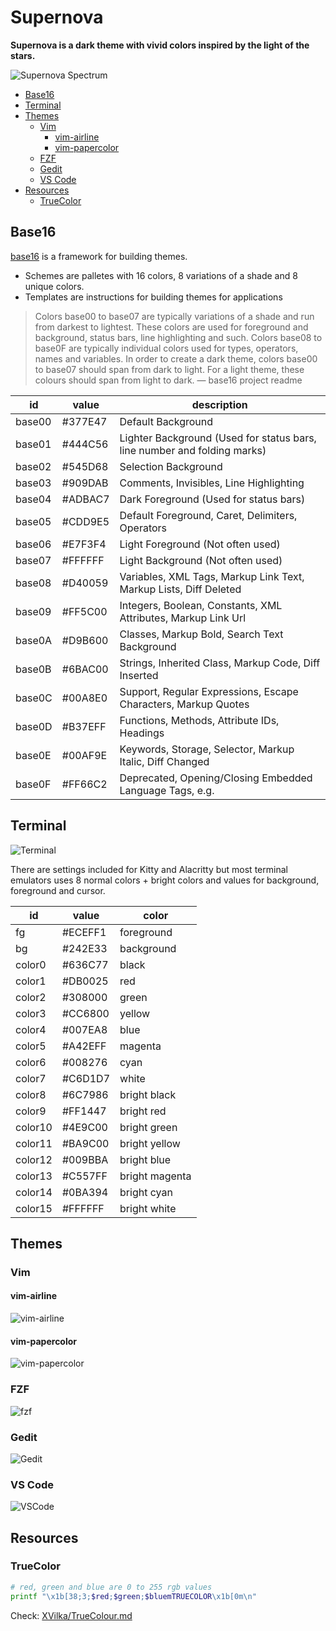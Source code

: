 # Supernova

**Supernova is a dark theme with vivid colors inspired by the light of the stars.** 

![Supernova Spectrum](https://raw.githubusercontent.com/danisztls/supernova-theme/main/img/supernova.png)

<!-- TOC GFM -->

* [Base16](#base16)
* [Terminal](#terminal)
* [Themes](#themes)
  * [Vim](#vim)
    * [vim-airline](#vim-airline)
    * [vim-papercolor](#vim-papercolor)
  * [FZF](#fzf)
  * [Gedit](#gedit)
  * [VS Code](#vs-code)
* [Resources](#resources)
  * [TrueColor](#truecolor)

<!-- /TOC -->

## Base16
[base16](https://github.com/chriskempson/base16) is a framework for building themes.

- Schemes are palletes with 16 colors, 8 variations of a shade and 8 unique colors.
- Templates are instructions for building themes for applications

>Colors base00 to base07 are typically variations of a shade and run from darkest to lightest. These colors are used for foreground and background, status bars, line highlighting and such. Colors base08 to base0F are typically individual colors used for types, operators, names and variables. In order to create a dark theme, colors base00 to base07 should span from dark to light. For a light theme, these colours should span from light to dark. — base16 project readme

| id     | value    | description                                                              |
| ---    | ---      | ---                                                                      |
| base00 | #377E47  | Default Background                                                       |
| base01 | #444C56  | Lighter Background (Used for status bars, line number and folding marks) |
| base02 | #545D68  | Selection Background                                                     |
| base03 | #909DAB  | Comments, Invisibles, Line Highlighting                                  |
| base04 | #ADBAC7  | Dark Foreground (Used for status bars)                                   |
| base05 | #CDD9E5  | Default Foreground, Caret, Delimiters, Operators                         |
| base06 | #E7F3F4  | Light Foreground (Not often used)                                        |
| base07 | #FFFFFF  | Light Background (Not often used)                                        |
| base08 | #D40059  | Variables, XML Tags, Markup Link Text, Markup Lists, Diff Deleted        |
| base09 | #FF5C00  | Integers, Boolean, Constants, XML Attributes, Markup Link Url            |
| base0A | #D9B600  | Classes, Markup Bold, Search Text Background                             |
| base0B | #6BAC00  | Strings, Inherited Class, Markup Code, Diff Inserted                     |
| base0C | #00A8E0  | Support, Regular Expressions, Escape Characters, Markup Quotes           |
| base0D | #B37EFF  | Functions, Methods, Attribute IDs, Headings                              |
| base0E | #00AF9E  | Keywords, Storage, Selector, Markup Italic, Diff Changed                 |
| base0F | #FF66C2  | Deprecated, Opening/Closing Embedded Language Tags, e.g. <?php ?>        |

## Terminal
![Terminal](https://raw.githubusercontent.com/danisztls/supernova-theme/main/img/terminal.png)

There are settings included for Kitty and Alacritty but most terminal emulators uses 8 normal colors + bright colors and values for background, foreground and cursor.

| id      | value   | color          |
| ---     | ---     | ---            |
| fg      | #ECEFF1 | foreground     |
| bg      | #242E33 | background     |
| color0  | #636C77 | black          |
| color1  | #DB0025 | red            |
| color2  | #308000 | green          |
| color3  | #CC6800 | yellow         |
| color4  | #007EA8 | blue           |
| color5  | #A42EFF | magenta        |
| color6  | #008276 | cyan           |
| color7  | #C6D1D7 | white          |
| color8  | #6C7986 | bright black   |
| color9  | #FF1447 | bright red     |
| color10 | #4E9C00 | bright green   |
| color11 | #BA9C00 | bright yellow  |
| color12 | #009BBA | bright blue    |
| color13 | #C557FF | bright magenta |
| color14 | #0BA394 | bright cyan    |
| color15 | #FFFFFF | bright white   |

## Themes
### Vim
#### vim-airline
![vim-airline](https://raw.githubusercontent.com/danisztls/supernova-theme/main/img/vim-airline.png)

#### vim-papercolor
![vim-papercolor](https://raw.githubusercontent.com/danisztls/supernova-theme/main/img/vim-papercolor.png)

### FZF
![fzf](https://raw.githubusercontent.com/danisztls/supernova-theme/main/img/fzf.png)

### Gedit
![Gedit](https://raw.githubusercontent.com/danisztls/supernova-theme/main/img/gedit.png)

### VS Code
![VSCode](https://raw.githubusercontent.com/danisztls/supernova-theme/main/img/vscode.png)

## Resources
### TrueColor
```sh
# red, green and blue are 0 to 255 rgb values
printf "\x1b[38;3;$red;$green;$bluemTRUECOLOR\x1b[0m\n"
```

Check: [XVilka/TrueColour.md](https://gist.github.com/XVilka/8346728)
